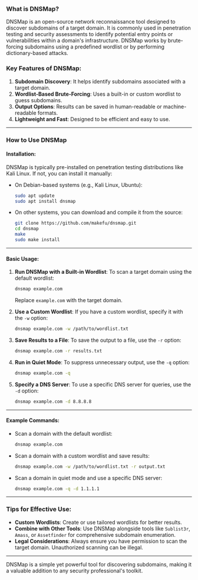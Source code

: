 ### What is DNSMap?

DNSMap is an open-source network reconnaissance tool designed to discover subdomains of a target domain. It is commonly used in penetration testing and security assessments to identify potential entry points or vulnerabilities within a domain's infrastructure. DNSMap works by brute-forcing subdomains using a predefined wordlist or by performing dictionary-based attacks.

### Key Features of DNSMap:
1. **Subdomain Discovery**: It helps identify subdomains associated with a target domain.
2. **Wordlist-Based Brute-Forcing**: Uses a built-in or custom wordlist to guess subdomains.
3. **Output Options**: Results can be saved in human-readable or machine-readable formats.
4. **Lightweight and Fast**: Designed to be efficient and easy to use.

---

### How to Use DNSMap

#### Installation:
DNSMap is typically pre-installed on penetration testing distributions like Kali Linux. If not, you can install it manually:

- On Debian-based systems (e.g., Kali Linux, Ubuntu):
  ```bash
  sudo apt update
  sudo apt install dnsmap
  ```

- On other systems, you can download and compile it from the source:
  ```bash
  git clone https://github.com/makefu/dnsmap.git
  cd dnsmap
  make
  sudo make install
  ```

---

#### Basic Usage:

1. **Run DNSMap with a Built-in Wordlist**:
   To scan a target domain using the default wordlist:
   ```bash
   dnsmap example.com
   ```
   Replace `example.com` with the target domain.

2. **Use a Custom Wordlist**:
   If you have a custom wordlist, specify it with the `-w` option:
   ```bash
   dnsmap example.com -w /path/to/wordlist.txt
   ```

3. **Save Results to a File**:
   To save the output to a file, use the `-r` option:
   ```bash
   dnsmap example.com -r results.txt
   ```

4. **Run in Quiet Mode**:
   To suppress unnecessary output, use the `-q` option:
   ```bash
   dnsmap example.com -q
   ```

5. **Specify a DNS Server**:
   To use a specific DNS server for queries, use the `-d` option:
   ```bash
   dnsmap example.com -d 8.8.8.8
   ```

---

#### Example Commands:

- Scan a domain with the default wordlist:
  ```bash
  dnsmap example.com
  ```

- Scan a domain with a custom wordlist and save results:
  ```bash
  dnsmap example.com -w /path/to/wordlist.txt -r output.txt
  ```

- Scan a domain in quiet mode and use a specific DNS server:
  ```bash
  dnsmap example.com -q -d 1.1.1.1
  ```

---

### Tips for Effective Use:
- **Custom Wordlists**: Create or use tailored wordlists for better results.
- **Combine with Other Tools**: Use DNSMap alongside tools like `Sublist3r`, `Amass`, or `Assetfinder` for comprehensive subdomain enumeration.
- **Legal Considerations**: Always ensure you have permission to scan the target domain. Unauthorized scanning can be illegal.

---

DNSMap is a simple yet powerful tool for discovering subdomains, making it a valuable addition to any security professional's toolkit.
